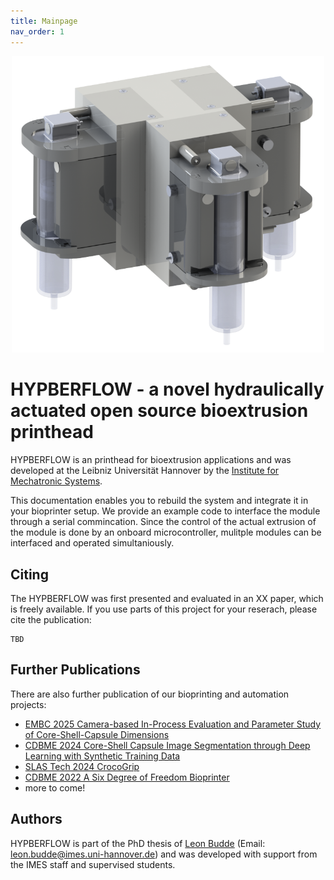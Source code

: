 ```yaml
---
title: Mainpage
nav_order: 1
---
```


<p align="center">
  <img src="Abbildungen/Print_Head.png" width=500>
</p>

# HYPBERFLOW - a novel hydraulically actuated open source bioextrusion printhead
HYPBERFLOW is an printhead for bioextrusion applications and was developed at the Leibniz Universität Hannover by the [Institute for Mechatronic Systems](https://www.imes.uni-hannover.de/en/). 

This documentation enables you to rebuild the system and integrate it in your bioprinter setup. We provide an example code to interface the module through a serial commincation. Since the control of the actual extrusion of the module is done by an onboard microcontroller, mulitple modules can be interfaced and operated simultaniously. 

## Citing

The HYPBERFLOW was first presented and evaluated in an XX paper, which is freely available. If you use parts of this project for your reserach, please cite the publication:
```
TBD
```

## Further Publications

There are also further publication of our bioprinting and automation projects:
- [EMBC 2025 Camera-based In-Process Evaluation and Parameter Study of Core-Shell-Capsule Dimensions]()
- [CDBME 2024 Core-Shell Capsule Image Segmentation through Deep Learning with Synthetic Training Data](https://doi.org/10.1515/cdbme-2024-2030)
- [SLAS Tech 2024 CrocoGrip](https://doi.org/10.1016/j.slast.2024.100148)
- [CDBME 2022 A Six Degree of Freedom Bioprinter](https://www.degruyter.com/document/doi/10.1515/cdbme-2022-1036/html)
- more to come!

## Authors

HYPBERFLOW is part of the PhD thesis of [Leon Budde](https://www.imes.uni-hannover.de/en/institut/team/m-sc-leon-budde)
(Email: <leon.budde@imes.uni-hannover.de>) and was developed with support from the IMES staff and supervised students.
